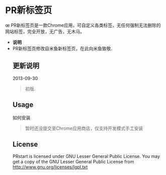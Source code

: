 <h1>
<a name="PRstart" class="anchor" href="#PRstart"><span class="mini-icon mini-icon-link"></span></a>PR新标签页</h1>

<p>œ
PR新标签页是一款Chrome应用，可自定义各类标签，无任何强制无法删除的网站标签，完全开放，无广告，无木马。</p>

<ul>
<li><strong>说明</strong></li>
<li>PR新标签页修改自米鱼新标签页，在此向米鱼致敬.</li>


<h2>
<a name="update" class="anchor" href="#update"><span class="mini-icon mini-icon-link"></span></a>更新说明</h2>

<p>2013-09-30</p>
<blockquote>
<p>初版.</p>
</blockquote>


<h2>
<a name="usage" class="anchor" href="#usage"><span class="mini-icon mini-icon-link"></span></a>Usage</h2>

<p>如何安装</p>

<blockquote>
<p>暂时还没提交至Chrome应用商店，仅支持开发模式手工安装</p>
</blockquote>


<h2>
<a name="license" class="anchor" href="#license"><span class="mini-icon mini-icon-link"></span></a>License</h2>

<p>PRstart is licensed under GNU Lesser General Public License.
You may get a copy of the GNU Lesser General Public License from <a href="http://www.gnu.org/licenses/lgpl.txt">http://www.gnu.org/licenses/lgpl.txt</a></p>
